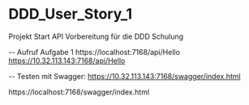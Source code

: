 ﻿# DDD_User_Story_1
Projekt Start
API Vorbereitung für die DDD Schulung 

-- Aufruf Aufgabe 1
https://localhost:7168/api/Hello
https://10.32.113.143:7168/api/Hello

-- Testen mit Swagger:
https://10.32.113.143:7168/swagger/index.html

https://localhost:7168/swagger/index.html
